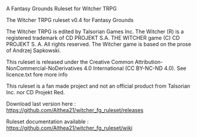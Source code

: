 A Fantasy Grounds Ruleset for Witcher TRPG

The Witcher TRPG ruleset v0.4 for Fantasy Grounds

The Witcher TRPG is edited by Talsorian Games Inc.
The Witcher (R) is a registered trademark of CD PROJEKT S.A. THE WITCHER game (C) CD PROJEKT S. A. All rights reserved. 
The Witcher game is based on the prose of Andrzej Sapkowski.

This ruleset is released under the Creative Common Attribution-NonCommercial-NoDerivatives 4.0 International (CC BY-NC-ND 4.0).
See licence.txt fore more info

This ruleset is a fan made project and not an official product from Talsorian Inc. nor CD Projekt Red.

Download last version here : https://github.com/Althea21/witcher_fg_ruleset/releases

Ruleset documentation available : https://github.com/Althea21/witcher_fg_ruleset/wiki

